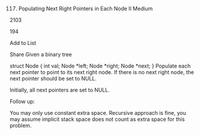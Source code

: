 117. Populating Next Right Pointers in Each Node II
Medium

2103

194

Add to List

Share
Given a binary tree

struct Node {
  int val;
  Node *left;
  Node *right;
  Node *next;
}
Populate each next pointer to point to its next right node. If there is no next right node, the next pointer should be set to NULL.

Initially, all next pointers are set to NULL.



Follow up:

You may only use constant extra space.
Recursive approach is fine, you may assume implicit stack space does not count as extra space for this problem.
